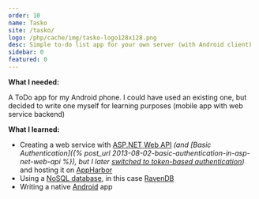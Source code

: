 ```yaml
---
order: 10
name: Tasko
site: /tasko/
logo: /php/cache/img/tasko-logo128x128.png
desc: Simple to-do list app for your own server (with Android client)
sidebar: 0
featured: 0
---
```


**What I needed:**

A ToDo app for my Android phone. I could have used an existing one, but decided to write one myself for learning purposes (mobile app with web service backend)

**What I learned:**

- Creating a web service with [ASP.NET Web API](http://www.asp.net/web-api) *(and [Basic Authentication]({% post_url 2013-08-02-basic-authentication-in-asp-net-web-api %}), but I later [switched to token-based authentication](https://github.com/christianspecht/tasko/commit/dceadd8dbf7feed631d2da7d06ea6051d93f869e))* and hosting it on [AppHarbor](https://appharbor.com/)
- Using a [NoSQL database](http://en.wikipedia.org/wiki/NoSQL), in this case [RavenDB](http://ravendb.net/)
- Writing a native [Android](http://www.android.com/) app